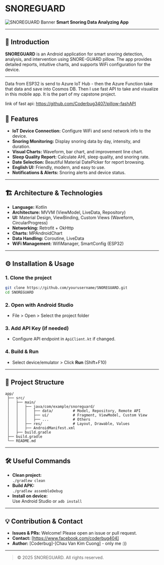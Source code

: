 # SNOREGUARD

![SNOREGUARD Banner](https://img.shields.io/badge/Android-Kotlin-blue?logo=android)
**Smart Snoring Data Analyzing App**

---

## 📱 Introduction

**SNOREGUARD** is an Android application for smart snoring detection, analysis, and intervention using SNORE-GUARD pillow. The app provides detailed reports, intuitive charts, and supports WiFi configuration for the device. 

---

Data from ESP32 is send to Azure IoT Hub - then the Azure Function take that data and save into Cosmos DB. Then I use fast API to take and visualize in this mobile app. It is the part of my capstone project.


link of fast api: https://github.com/Coderbug3407/pillow-fashAPI

## 🚀 Features

- **IoT Device Connection:** Configure WiFi and send network info to the device.
- **Snoring Monitoring:** Display snoring data by day, intensity, and duration.
- **Visual Charts:** Waveform, bar chart, and improvement line chart.
- **Sleep Quality Report:** Calculate AHI, sleep quality, and snoring rate.
- **Date Selection:** Beautiful Material DatePicker for report browsing.
- **English UI:** Friendly, modern, and easy to use.
- **Notifications & Alerts:** Snoring alerts and device status.

---

## 🏗️ Architecture & Technologies

- **Language:** Kotlin
- **Architecture:** MVVM (ViewModel, LiveData, Repository)
- **UI:** Material Design, ViewBinding, Custom Views (Waveform, CircularProgress)
- **Networking:** Retrofit + OkHttp
- **Charts:** MPAndroidChart
- **Data Handling:** Coroutine, LiveData
- **WiFi Management:** WifiManager, SmartConfig (ESP32)

---



## ⚙️ Installation & Usage

### 1. Clone the project
```bash
git clone https://github.com/yourusername/SNOREGUARD.git
cd SNOREGUARD
```

### 2. Open with Android Studio
- File > Open > Select the project folder

### 3. Add API Key (if needed)
- Configure API endpoint in `ApiClient.kt` if changed.

### 4. Build & Run
- Select device/emulator > Click **Run** (Shift+F10)

---

## 📝 Project Structure

```
app/
 ├── src/
 │   ├── main/
 │   │   ├── java/com/example/snoreguard/
 │   │   │   ├── data/         # Model, Repository, Remote API
 │   │   │   ├── ui/           # Fragment, ViewModel, Custom View
 │   │   │   ├── ...           # Others
 │   │   ├── res/              # Layout, Drawable, Values
 │   │   ├── AndroidManifest.xml
 │   ├── build.gradle
 ├── build.gradle
 └── README.md
```

---

## 🛠️ Useful Commands

- **Clean project:**  
  `./gradlew clean`
- **Build APK:**  
  `./gradlew assembleDebug`
- **Install on device:**  
  Use Android Studio or `adb install`

---

## 💡 Contribution & Contact

- **Issues & PRs:** Welcome! Please open an issue or pull request.
- **Contact:** [https://www.facebook.com/coderbug404]
- **Author:** [Coderbug]-[Chau Van Kim Cuong] - only me :))

---

> © 2025 SNOREGUARD. All rights reserved. 
